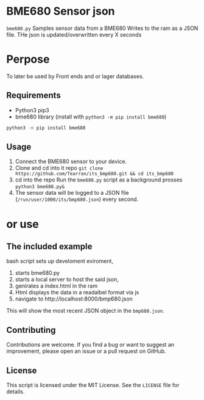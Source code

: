# BME680 Sensor json

`bme680.py` Samples sensor data from a BME680
Writes to the ram as a JSON file.
THe json is updated/overwritten every X seconds  

# Perpose 
To later be used by Front ends and or lager databases.


## Requirements

- Python3 pip3
- bme680 library (install with `python3 -m pip install bme680`)
```bash
python3 -m pip install bme680
```

## Usage

1. Connect the BME680 sensor to your device.
2. Clone and cd into it repo
`
git clone https://github.com/Tearran/its_bmp680.git && cd its_bmp680
`
2. cd into the repo Run the `bme680.py` script as a background prosses `python3 bme680.py&`
3. The sensor data will be logged to a JSON file (`/run/user/1000/its/bmp680.json`) every second.

# or use 

## The included example 
bash script sets up develoment eviroment, 
1. starts bme680.py 
2. starts a local server to host the said json, 
3. genirates a index.html in the ram 
4. Html displays the data in a readalbel format via js
5. navigate to http://localhost:8000/bmp680.json 

This will show the most recent JSON object in the `bmp680.json`.

## Contributing

Contributions are welcome. If you find a bug or want to suggest an improvement, please open an issue or a pull request on GitHub.


## License

This script is licensed under the MIT License. See the `LICENSE` file for details.
